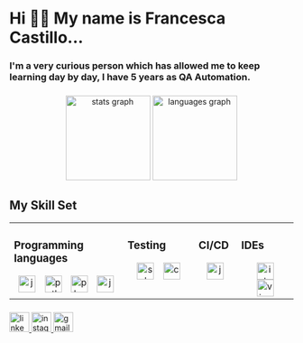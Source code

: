 <h1 align="left">Hi 🙋‍♀️ My name is Francesca  Castillo...</h1>

<h3 align="left"> I'm a very curious person which has allowed me to keep learning day by day, I have 5 years as QA Automation. </h3>

###

<div align="center">
  <img src="https://github-readme-stats.vercel.app/api?username=FranceCastillo&hide_title=false&hide_rank=false&show_icons=true&include_all_commits=true&count_private=true&disable_animations=false&theme=dracula&locale=en&hide_border=false" height="150" alt="stats graph"  />
  <img src="https://github-readme-stats.vercel.app/api/top-langs?username=FranceCastillo&locale=en&hide_title=false&layout=compact&card_width=320&langs_count=12&theme=dracula&hide_border=false" height="150" alt="languages graph"  />
</div>

###

<h2 align="left"> My Skill Set </h2>
<table>
  <tr>
    <td valign="top" width="40%">
      <h3>Programming languages</h3>
      <div style="text-align: center;">  
        <img src="https://cdn.jsdelivr.net/gh/devicons/devicon/icons/java/java-original.svg" height="30" alt="java logo" style="margin: 0 6px;" />
        <img src="https://cdn.jsdelivr.net/gh/devicons/devicon/icons/python/python-original.svg" height="30" alt="python logo" style="margin: 0 6px;" />
        <img src="https://cdn.jsdelivr.net/gh/devicons/devicon/icons/php/php-original.svg" height="30" alt="php logo" style="margin: 0 6px;" />
        <img src="https://cdn.jsdelivr.net/gh/devicons/devicon/icons/javascript/javascript-original.svg" height="30" alt="javascript logo" style="margin: 0 6px;" />
      </div>
    </td>
    
  <td valign="top" width="25%">
      <h3>Testing</h3>
      <div style="text-align: center;"> 
        <img src="https://cdn.jsdelivr.net/gh/devicons/devicon/icons/selenium/selenium-original.svg" height="30" alt="selenium logo" style="margin: 0 6px;" />
        <img src="https://cdn.jsdelivr.net/gh/devicons/devicon/icons/cucumber/cucumber-plain.svg" height="30" alt="cucumber logo" style="margin: 0 6px;" />
      </div>
    </td>
    
  
  <td valign="top" width="15%">
      <h3>CI/CD</h3>
      <div style="text-align: center;">  
        <img src="https://cdn.jsdelivr.net/gh/devicons/devicon/icons/jenkins/jenkins-original.svg" height="30" alt="jenkins logo" />
      </div>
    </td>
    

  <td valign="top" width="20%">
      <h3>IDEs</h3>
      <div style="text-align: center;"> 
        <img src="https://cdn.jsdelivr.net/gh/devicons/devicon/icons/intellij/intellij-original.svg" height="30" alt="intellij idea logo" style="margin: 0 6px;" />
        <img src="https://cdn.jsdelivr.net/gh/devicons/devicon/icons/visualstudio/visualstudio-plain.svg" height="30" alt="visual studio logo" style="margin: 0 6px;" />
      </div>
    </td>
  </tr>
</table>
  
###

<div align="left">
  <a href="https://www.linkedin.com/in/francesca-castillo/" target="_blank">
    <img src="https://img.shields.io/static/v1?message=LinkedIn&logo=linkedin&label=&color=0077B5&logoColor=white&labelColor=&style=for-the-badge" height="35" alt="linkedin logo"  />
  </a>
  <a href="https://www.instagram.com/france.blefari/" target="_blank">
    <img src="https://img.shields.io/static/v1?message=Instagram&logo=instagram&label=&color=E4405F&logoColor=white&labelColor=&style=for-the-badge" height="35" alt="instagram logo"  />
  </a>
  <img src="https://img.shields.io/static/v1?message=Gmail&logo=gmail&label=&color=D14836&logoColor=white&labelColor=&style=for-the-badge" height="35" alt="gmail logo"  />
</div>

###
